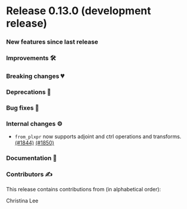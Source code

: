 # Release 0.13.0 (development release)

<h3>New features since last release</h3>

<h3>Improvements 🛠</h3>

<h3>Breaking changes 💔</h3>

<h3>Deprecations 👋</h3>

<h3>Bug fixes 🐛</h3>

<h3>Internal changes ⚙️</h3>

* `from_plxpr` now supports adjoint and ctrl operations and transforms.
  [(#1844)](https://github.com/PennyLaneAI/catalyst/pull/1844)
  [(#1850)](https://github.com/PennyLaneAI/catalyst/pull/1850)

<h3>Documentation 📝</h3>

<h3>Contributors ✍️</h3>

This release contains contributions from (in alphabetical order):

Christina Lee